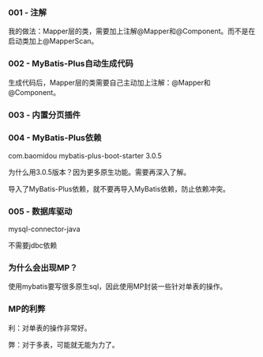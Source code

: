 ### 001 - 注解

我的做法：Mapper层的类，需要加上注解@Mapper和@Component。而不是在启动类加上@MapperScan。

### 002 - MyBatis-Plus自动生成代码

生成代码后，Mapper层的类需要自己主动加上注解：@Mapper和@Component。

### 003 - 内置分页插件


### 004 - MyBatis-Plus依赖

<groupId>com.baomidou</groupId>
<artifactId>mybatis-plus-boot-starter</artifactId>
<version>3.0.5</version>

为什么用3.0.5版本？因为更多原生功能。需要再深入了解。

导入了MyBatis-Plus依赖，就不要再导入MyBatis依赖，防止依赖冲突。

### 005 - 数据库驱动

mysql-connector-java

不需要jdbc依赖

### 为什么会出现MP？

使用mybatis要写很多原生sql，因此使用MP封装一些针对单表的操作。

### MP的利弊

利：对单表的操作非常好。

弊：对于多表，可能就无能为力了。



















